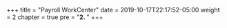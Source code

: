 +++
title = "Payroll WorkCenter"
date = 2019-10-17T22:17:52-05:00
weight = 2
chapter = true
pre = "<b>2. </b>"
+++
